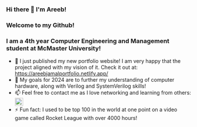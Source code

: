 ### Hi there 👋 I'm Areeb!
### Welcome to my Github!

### I am a 4th year Computer Engineering and Management student at McMaster University!

<!--
**areeb6jamal/areeb6jamal** is a ✨ _special_ ✨ repository because its `README.md` (this file) appears on your GitHub profile.

Here are some ideas to get you started:
-->

- 🔭 I just published my new portfolio website! I am very happy that the project aligned with my vision of it. Check it out at: https://areebjamalportfolio.netlify.app/
- 🌱 My goals for 2024 are to further my understanding of computer hardware, along with Verilog and SystemVerilog skills!
- 📫 Feel free to contact me as I love networking and learning from others: 
[<img align="center" alt="LinkedIn" width="22px" src="https://cdn.jsdelivr.net/npm/simple-icons@v3/icons/linkedin.svg" />][1]
- ⚡ Fun fact: I used to be top 100 in the world at one point on a video game called Rocket League with over 4000 hours!


[1]: https://www.linkedin.com/in/areebjamal/

